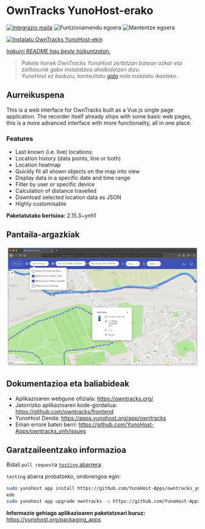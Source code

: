<!--
Ohart ongi: README hau automatikoki sortu da <https://github.com/YunoHost/apps/tree/master/tools/readme_generator>ri esker
EZ editatu eskuz.
-->

# OwnTracks YunoHost-erako

[![Integrazio maila](https://dash.yunohost.org/integration/owntracks.svg)](https://ci-apps.yunohost.org/ci/apps/owntracks/) ![Funtzionamendu egoera](https://ci-apps.yunohost.org/ci/badges/owntracks.status.svg) ![Mantentze egoera](https://ci-apps.yunohost.org/ci/badges/owntracks.maintain.svg)

[![Instalatu OwnTracks YunoHost-ekin](https://install-app.yunohost.org/install-with-yunohost.svg)](https://install-app.yunohost.org/?app=owntracks)

*[Irakurri README hau beste hizkuntzatan.](./ALL_README.md)*

> *Pakete honek OwnTracks YunoHost zerbitzari batean azkar eta zailtasunik gabe instalatzea ahalbidetzen dizu.*  
> *YunoHost ez baduzu, kontsultatu [gida](https://yunohost.org/install) nola instalatu ikasteko.*

## Aurreikuspena

This is a web interface for OwnTracks built as a Vue.js single page application. The recorder itself already ships with some basic web pages, this is a more advanced interface with more functionality, all in one place.

### Features

- Last known (i.e. live) locations:
- Location history (data points, line or both)
- Location heatmap
- Quickly fit all shown objects on the map into view
- Display data in a specific date and time range
- Filter by user or specific device
- Calculation of distance travelled
- Download selected location data as JSON
- Highly customisable


**Paketatutako bertsioa:** 2.15.3~ynh1

## Pantaila-argazkiak

![OwnTracks(r)en pantaila-argazkia](./doc/screenshots/screenshot.png)

## Dokumentazioa eta baliabideak

- Aplikazioaren webgune ofiziala: <https://owntracks.org/>
- Jatorrizko aplikazioaren kode-gordailua: <https://github.com/owntracks/frontend>
- YunoHost Denda: <https://apps.yunohost.org/app/owntracks>
- Eman errore baten berri: <https://github.com/YunoHost-Apps/owntracks_ynh/issues>

## Garatzaileentzako informazioa

Bidali `pull request`a [`testing` abarrera](https://github.com/YunoHost-Apps/owntracks_ynh/tree/testing).

`testing` abarra probatzeko, ondorengoa egin:

```bash
sudo yunohost app install https://github.com/YunoHost-Apps/owntracks_ynh/tree/testing --debug
edo
sudo yunohost app upgrade owntracks -u https://github.com/YunoHost-Apps/owntracks_ynh/tree/testing --debug
```

**Informazio gehiago aplikazioaren paketatzeari buruz:** <https://yunohost.org/packaging_apps>
